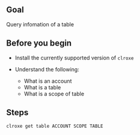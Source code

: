 ## Goal

Query infomation of a table

## Before you begin

* Install the currently supported version of `clroxe`

* Understand the following:
  * What is an account
  * What is a table
  * What is a scope of table

## Steps

```sh
clroxe get table ACCOUNT SCOPE TABLE
```